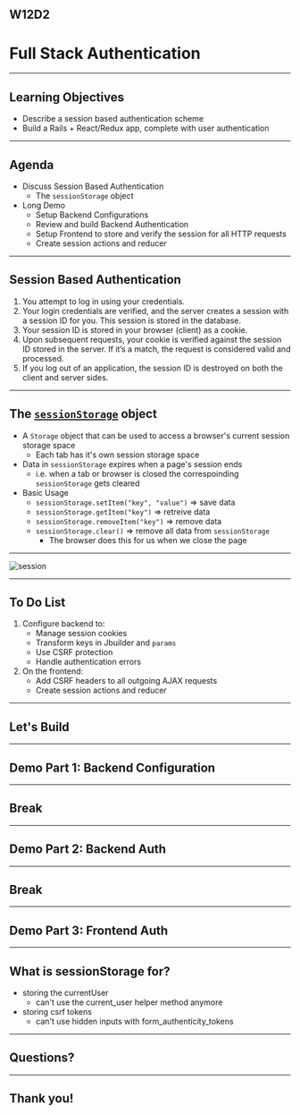 ## W12D2
# Full Stack Authentication

---

## Learning Objectives

+ Describe a session based authentication scheme
+ Build a Rails + React/Redux app, complete with user authentication

---

## Agenda
- Discuss Session Based Authentication
    - The `sessionStorage` object
- Long Demo
    - Setup Backend Configurations
    - Review and build Backend Authentication
    - Setup Frontend to store and verify the session for all HTTP requests
    - Create session actions and reducer

---

## Session Based Authentication

1. You attempt to log in using your credentials.
2. Your login credentials are verified, and the server creates a session with a session ID for you. This session is stored in the database.
3. Your session ID is stored in your browser (client) as a cookie.
4. Upon subsequent requests, your cookie is verified against the session ID stored in the server. If it’s a match, the request is considered valid and processed.
5. If you log out of an application, the session ID is destroyed on both the client and server sides.

---

## The [`sessionStorage`](https://developer.mozilla.org/en-US/docs/Web/API/Window/sessionStorage) object

- A `Storage` object that can be used to access a browser's current session storage space
	- Each tab has it's own session storage space
- Data in `sessionStorage` expires when a page's session ends
	- i.e. when a tab or browser is closed the correspoinding `sessionStorage` gets cleared
- Basic Usage
	- `sessionStorage.setItem("key", "value")` => save data
	- `sessionStorage.getItem("key")` => retreive data
	- `sessionStorage.removeItem("key")` => remove data
	- `sessionStorage.clear()` => remove all data from `sessionStorage`
		* The browser does this for us when we close the page

---

![session](https://aa-ch-lecture-assets.s3.us-west-1.amazonaws.com/react-redux/fullstack-auth/session_based_authentication.jpeg)

---

## To Do List

1. Configure backend to:
	+ Manage session cookies
	+ Transform keys in Jbuilder and `params`
	+ Use CSRF protection
	+ Handle authentication errors
1. On the frontend:
	+ Add CSRF headers to all outgoing AJAX requests
 	+ Create session actions and reducer

---

## Let's Build

---

## Demo Part 1: Backend Configuration

---

## Break

---

## Demo Part 2: Backend Auth

---

## Break

---

## Demo Part 3: Frontend Auth

---

## What is sessionStorage for?
+ storing the currentUser
	+ can't use the current_user helper method anymore
+ storing csrf tokens
	+ can't use hidden inputs with form_authenticity_tokens
  
---

## Questions?

---

## Thank you!